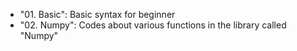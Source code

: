 - "01. Basic": Basic syntax for beginner  
- "02. Numpy": Codes about various functions in the library called "Numpy"

